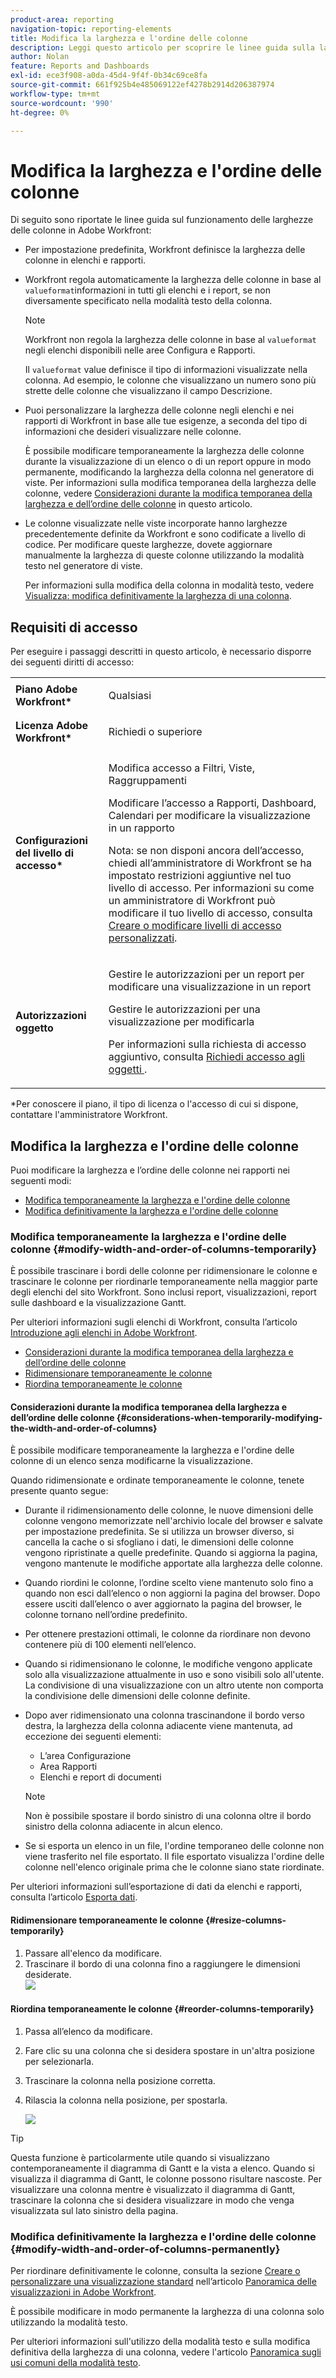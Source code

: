 ```yaml
---
product-area: reporting
navigation-topic: reporting-elements
title: Modifica la larghezza e l'ordine delle colonne
description: Leggi questo articolo per scoprire le linee guida sulla larghezza delle colonne e come modificare la larghezza e l’ordine delle colonne in Workfront.
author: Nolan
feature: Reports and Dashboards
exl-id: ece3f908-a0da-45d4-9f4f-0b34c69ce8fa
source-git-commit: 661f925b4e485069122ef4278b2914d206387974
workflow-type: tm+mt
source-wordcount: '990'
ht-degree: 0%

---
```


# Modifica la larghezza e l&#39;ordine delle colonne

Di seguito sono riportate le linee guida sul funzionamento delle larghezze delle colonne in Adobe Workfront:

* Per impostazione predefinita, Workfront definisce la larghezza delle colonne in elenchi e rapporti.
* Workfront regola automaticamente la larghezza delle colonne in base al `valueformat`informazioni in tutti gli elenchi e i report, se non diversamente specificato nella modalità testo della colonna.

   >[!NOTE]
   >
   >Workfront non regola la larghezza delle colonne in base al `valueformat` negli elenchi disponibili nelle aree Configura e Rapporti.

   Il `valueformat` value definisce il tipo di informazioni visualizzate nella colonna. Ad esempio, le colonne che visualizzano un numero sono più strette delle colonne che visualizzano il campo Descrizione.

* Puoi personalizzare la larghezza delle colonne negli elenchi e nei rapporti di Workfront in base alle tue esigenze, a seconda del tipo di informazioni che desideri visualizzare nelle colonne.

   È possibile modificare temporaneamente la larghezza delle colonne durante la visualizzazione di un elenco o di un report oppure in modo permanente, modificando la larghezza della colonna nel generatore di viste. Per informazioni sulla modifica temporanea della larghezza delle colonne, vedere [Considerazioni durante la modifica temporanea della larghezza e dell’ordine delle colonne](#considerations-when-temporarily-modifying-the-width-and-order-of-columns) in questo articolo.

* Le colonne visualizzate nelle viste incorporate hanno larghezze precedentemente definite da Workfront e sono codificate a livello di codice. Per modificare queste larghezze, dovete aggiornare manualmente la larghezza di queste colonne utilizzando la modalità testo nel generatore di viste.

   Per informazioni sulla modifica della colonna in modalità testo, vedere [Visualizza: modifica definitivamente la larghezza di una colonna](../../../reports-and-dashboards/reports/custom-view-filter-grouping-samples/view-edit-column-width-permanently.md).

## Requisiti di accesso

Per eseguire i passaggi descritti in questo articolo, è necessario disporre dei seguenti diritti di accesso:

<table style="table-layout:auto"> 
 <col> 
 <col> 
 <tbody> 
  <tr> 
   <td role="rowheader"><strong>Piano Adobe Workfront*</strong></td> 
   <td> <p>Qualsiasi</p> </td> 
  </tr> 
  <tr> 
   <td role="rowheader"><strong>Licenza Adobe Workfront*</strong></td> 
   <td> <p>Richiedi o superiore </p> </td> 
  </tr> 
  <tr> 
   <td role="rowheader"><strong>Configurazioni del livello di accesso*</strong></td> 
   <td> <p>Modifica accesso a Filtri, Viste, Raggruppamenti</p> <p>Modificare l’accesso a Rapporti, Dashboard, Calendari per modificare la visualizzazione in un rapporto</p> <p>Nota: se non disponi ancora dell’accesso, chiedi all’amministratore di Workfront se ha impostato restrizioni aggiuntive nel tuo livello di accesso. Per informazioni su come un amministratore di Workfront può modificare il tuo livello di accesso, consulta <a href="../../../administration-and-setup/add-users/configure-and-grant-access/create-modify-access-levels.md" class="MCXref xref">Creare o modificare livelli di accesso personalizzati</a>.</p> </td> 
  </tr> 
  <tr> 
   <td role="rowheader"><strong>Autorizzazioni oggetto</strong></td> 
   <td> <p>Gestire le autorizzazioni per un report per modificare una visualizzazione in un report</p> <p>Gestire le autorizzazioni per una visualizzazione per modificarla</p> <p>Per informazioni sulla richiesta di accesso aggiuntivo, consulta <a href="../../../workfront-basics/grant-and-request-access-to-objects/request-access.md" class="MCXref xref">Richiedi accesso agli oggetti </a>.</p> </td> 
  </tr> 
 </tbody> 
</table>

&#42;Per conoscere il piano, il tipo di licenza o l&#39;accesso di cui si dispone, contattare l&#39;amministratore Workfront.

## Modifica la larghezza e l&#39;ordine delle colonne

Puoi modificare la larghezza e l’ordine delle colonne nei rapporti nei seguenti modi:

* [Modifica temporaneamente la larghezza e l&#39;ordine delle colonne](#modify-width-and-order-of-columns-temporarily)
* [Modifica definitivamente la larghezza e l&#39;ordine delle colonne](#modify-width-and-order-of-columns-permanently)

### Modifica temporaneamente la larghezza e l&#39;ordine delle colonne {#modify-width-and-order-of-columns-temporarily}

È possibile trascinare i bordi delle colonne per ridimensionare le colonne e trascinare le colonne per riordinarle temporaneamente nella maggior parte degli elenchi del sito Workfront. Sono inclusi report, visualizzazioni, report sulle dashboard e la visualizzazione Gantt.

Per ulteriori informazioni sugli elenchi di Workfront, consulta l’articolo [Introduzione agli elenchi in Adobe Workfront](../../../workfront-basics/navigate-workfront/use-lists/view-items-in-a-list.md).

* [Considerazioni durante la modifica temporanea della larghezza e dell’ordine delle colonne](#considerations-when-temporarily-modifying-the-width-and-order-of-columns)
* [Ridimensionare temporaneamente le colonne](#resize-columns-temporarily)
* [Riordina temporaneamente le colonne](#reorder-columns-temporarily)

#### Considerazioni durante la modifica temporanea della larghezza e dell’ordine delle colonne {#considerations-when-temporarily-modifying-the-width-and-order-of-columns}

È possibile modificare temporaneamente la larghezza e l&#39;ordine delle colonne di un elenco senza modificarne la visualizzazione.

Quando ridimensionate e ordinate temporaneamente le colonne, tenete presente quanto segue:

* Durante il ridimensionamento delle colonne, le nuove dimensioni delle colonne vengono memorizzate nell&#39;archivio locale del browser e salvate per impostazione predefinita. Se si utilizza un browser diverso, si cancella la cache o si sfogliano i dati, le dimensioni delle colonne vengono ripristinate a quelle predefinite. Quando si aggiorna la pagina, vengono mantenute le modifiche apportate alla larghezza delle colonne.
* Quando riordini le colonne, l’ordine scelto viene mantenuto solo fino a quando non esci dall’elenco o non aggiorni la pagina del browser. Dopo essere usciti dall’elenco o aver aggiornato la pagina del browser, le colonne tornano nell’ordine predefinito.
* Per ottenere prestazioni ottimali, le colonne da riordinare non devono contenere più di 100 elementi nell’elenco.
* Quando si ridimensionano le colonne, le modifiche vengono applicate solo alla visualizzazione attualmente in uso e sono visibili solo all&#39;utente. La condivisione di una visualizzazione con un altro utente non comporta la condivisione delle dimensioni delle colonne definite.
* Dopo aver ridimensionato una colonna trascinandone il bordo verso destra, la larghezza della colonna adiacente viene mantenuta, ad eccezione dei seguenti elementi:

   * L’area Configurazione
   * Area Rapporti
   * Elenchi e report di documenti

   >[!NOTE]
   >
   >Non è possibile spostare il bordo sinistro di una colonna oltre il bordo sinistro della colonna adiacente in alcun elenco.

* Se si esporta un elenco in un file, l&#39;ordine temporaneo delle colonne non viene trasferito nel file esportato. Il file esportato visualizza l&#39;ordine delle colonne nell&#39;elenco originale prima che le colonne siano state riordinate.

Per ulteriori informazioni sull’esportazione di dati da elenchi e rapporti, consulta l’articolo [Esporta dati](../../../reports-and-dashboards/reports/creating-and-managing-reports/export-data.md).

#### Ridimensionare temporaneamente le colonne {#resize-columns-temporarily}

1. Passare all&#39;elenco da modificare.
1. Trascinare il bordo di una colonna fino a raggiungere le dimensioni desiderate.\
   ![](assets/column-resize-350x124.png)

#### Riordina temporaneamente le colonne {#reorder-columns-temporarily}

1. Passa all’elenco da modificare.
1. Fare clic su una colonna che si desidera spostare in un&#39;altra posizione per selezionarla.
1. Trascinare la colonna nella posizione corretta.
1. Rilascia la colonna nella posizione, per spostarla.

   ![](assets/column-reorder-350x118.png)

>[!TIP]
>
>Questa funzione è particolarmente utile quando si visualizzano contemporaneamente il diagramma di Gantt e la vista a elenco. Quando si visualizza il diagramma di Gantt, le colonne possono risultare nascoste. Per visualizzare una colonna mentre è visualizzato il diagramma di Gantt, trascinare la colonna che si desidera visualizzare in modo che venga visualizzata sul lato sinistro della pagina.

### Modifica definitivamente la larghezza e l&#39;ordine delle colonne {#modify-width-and-order-of-columns-permanently}

Per riordinare definitivamente le colonne, consulta la sezione [Creare o personalizzare una visualizzazione standard](../../../reports-and-dashboards/reports/reporting-elements/views-overview.md#customizing-a-standard-view) nell’articolo [Panoramica delle visualizzazioni in Adobe Workfront](../../../reports-and-dashboards/reports/reporting-elements/views-overview.md).

È possibile modificare in modo permanente la larghezza di una colonna solo utilizzando la modalità testo.

Per ulteriori informazioni sull&#39;utilizzo della modalità testo e sulla modifica definitiva della larghezza di una colonna, vedere l&#39;articolo [Panoramica sugli usi comuni della modalità testo](../../../reports-and-dashboards/reports/text-mode/understand-common-uses-text-mode.md).
